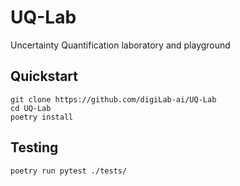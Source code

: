 # UQ-Lab

Uncertainty Quantification laboratory and playground

## Quickstart

```shell
git clone https://github.com/digiLab-ai/UQ-Lab
cd UQ-Lab
poetry install
```

## Testing

```shell
poetry run pytest ./tests/
```
